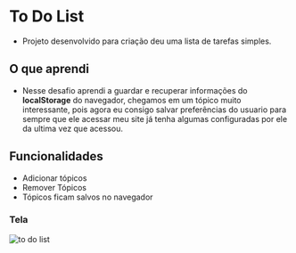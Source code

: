 # To Do List
- Projeto desenvolvido para criação deu uma lista de tarefas simples.

## O que aprendi

- Nesse desafio aprendi a guardar e recuperar informações do **localStorage** do navegador, chegamos em um tópico muito interessante, pois agora eu consigo salvar preferências do usuario para sempre que ele acessar meu site já tenha algumas configuradas por ele da ultima vez que acessou.

## Funcionalidades

- Adicionar tópicos 
- Remover Tópicos
- Tópicos ficam salvos no navegador

### Tela

![to do list](https://github.com/Leonardo-Maciel-S/Curso-JS/assets/111988047/3e9db856-cdb3-434d-87a4-878de16d9a13)

